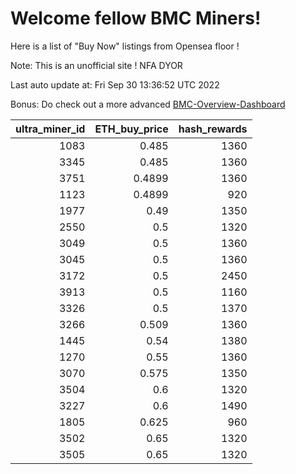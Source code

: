 # Welcome fellow BMC Miners!
Here is a list of "Buy Now" listings from Opensea floor !

Note: This is an unofficial site ! NFA DYOR

Last auto update at: Fri Sep 30 13:36:52 UTC 2022

Bonus: Do check out a more advanced [BMC-Overview-Dashboard](https://dune.com/defifunk/BMC-Overview-Dashboard)


|   ultra_miner_id |   ETH_buy_price |   hash_rewards |
|-----------------:|----------------:|---------------:|
|             1083 |          0.485  |           1360 |
|             3345 |          0.485  |           1360 |
|             3751 |          0.4899 |           1360 |
|             1123 |          0.4899 |            920 |
|             1977 |          0.49   |           1350 |
|             2550 |          0.5    |           1320 |
|             3049 |          0.5    |           1360 |
|             3045 |          0.5    |           1360 |
|             3172 |          0.5    |           2450 |
|             3913 |          0.5    |           1160 |
|             3326 |          0.5    |           1370 |
|             3266 |          0.509  |           1360 |
|             1445 |          0.54   |           1380 |
|             1270 |          0.55   |           1360 |
|             3070 |          0.575  |           1350 |
|             3504 |          0.6    |           1320 |
|             3227 |          0.6    |           1490 |
|             1805 |          0.625  |            960 |
|             3502 |          0.65   |           1320 |
|             3505 |          0.65   |           1320 |